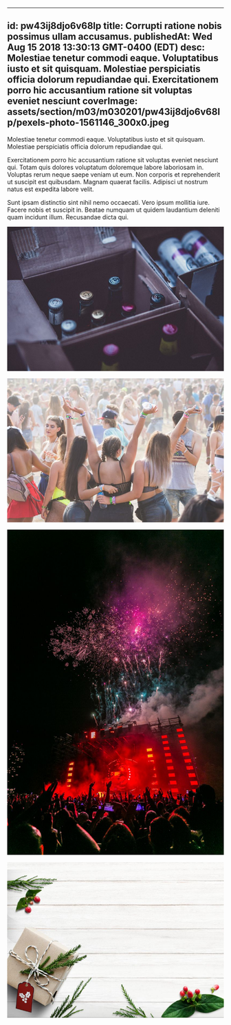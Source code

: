 
---
id: pw43ij8djo6v68lp
title: Corrupti ratione nobis possimus ullam accusamus.
publishedAt: Wed Aug 15 2018 13:30:13 GMT-0400 (EDT)
desc: Molestiae tenetur commodi eaque. Voluptatibus iusto et sit quisquam. Molestiae perspiciatis officia dolorum repudiandae qui. Exercitationem porro hic accusantium ratione sit voluptas eveniet nesciunt
coverImage: assets/section/m03/m030201/pw43ij8djo6v68lp/pexels-photo-1561146_300x0.jpeg
---




Molestiae tenetur commodi eaque. Voluptatibus iusto et sit quisquam. Molestiae perspiciatis officia dolorum repudiandae qui.
 
Exercitationem porro hic accusantium ratione sit voluptas eveniet nesciunt qui. Totam quis dolores voluptatum doloremque labore laboriosam in. Voluptas rerum neque saepe veniam ut eum. Non corporis et reprehenderit ut suscipit est quibusdam. Magnam quaerat facilis. Adipisci ut nostrum natus est expedita labore velit.
 
Sunt ipsam distinctio sint nihil nemo occaecati. Vero ipsum mollitia iure. Facere nobis et suscipit in. Beatae numquam ut quidem laudantium deleniti quam incidunt illum. Recusandae dicta qui.



![image from pexels.com](assets/section/m03/m030201/pw43ij8djo6v68lp/pexels-photo-1561146.jpeg)

![image from pexels.com](assets/section/m03/m030201/pw43ij8djo6v68lp/pexels-photo-1540338.jpeg)

![image from pexels.com](assets/section/m03/m030201/pw43ij8djo6v68lp/pexels-photo-1540406.jpeg)

![image from pexels.com](assets/section/m03/m030201/pw43ij8djo6v68lp/pexels-photo-1537164.jpeg)


